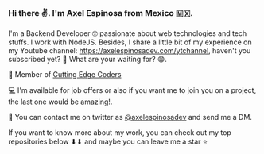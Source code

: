 ### Hi there ✌. I'm Axel Espinosa from Mexico 🇲🇽. 

I'm a Backend Developer 🤓 passionate about web technologies and tech stuffs. I work with NodeJS. Besides, I share a little bit of my experience on my Youtube channel: https://axelespinosadev.com/ytchannel, haven't you subscribed yet? 🧐 What are your waiting for? 😁. 

🚩 Member of [Cutting Edge Coders](https://github.com/CuttingEdgeCoders)

💻 I'm available for job offers or also if you want me to join you on a project, the last one would be amazing!.

👀 You can contact me on twitter as [@axelespinosadev](https://twitter.com/axelespinosadev) and send me a DM.


If you want to know more about my work, you can check out my top repositories below ⬇⬇ and maybe you can leave me a star ⭐
